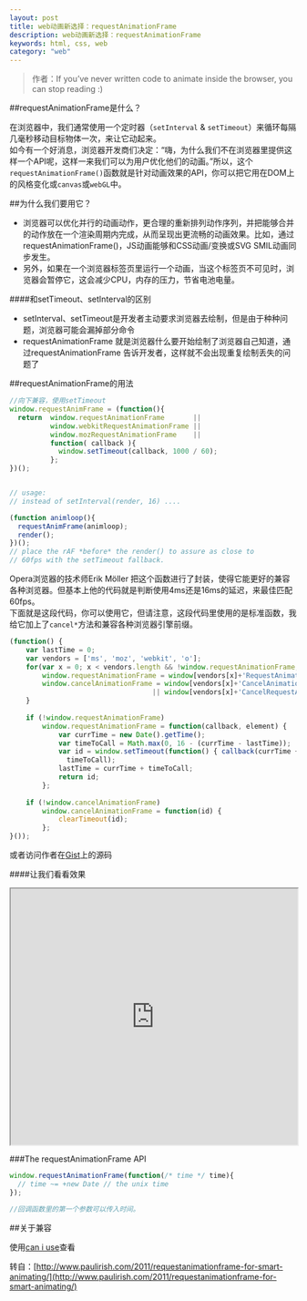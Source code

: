```yaml
---
layout: post
title: web动画新选择：requestAnimationFrame
description: web动画新选择：requestAnimationFrame
keywords: html, css, web
category: "web"
---
```


> 作者：If you’ve never written code to animate inside the browser, you can stop reading :)

##requestAnimationFrame是什么？

在浏览器中，我们通常使用一个定时器（`setInterval` & `setTimeout`）来循环每隔几毫秒移动目标物体一次，来让它动起来。 <br>
如今有一个好消息，浏览器开发商们决定：“嗨，为什么我们不在浏览器里提供这样一个API呢，这样一来我们可以为用户优化他们的动画。”所以，这个`requestAnimationFrame()`函数就是针对动画效果的API，你可以把它用在DOM上的风格变化或`canvas`或`webGL`中。

##为什么我们要用它？

- 浏览器可以优化并行的动画动作，更合理的重新排列动作序列，并把能够合并的动作放在一个渲染周期内完成，从而呈现出更流畅的动画效果。比如，通过requestAnimationFrame()，JS动画能够和CSS动画/变换或SVG SMIL动画同步发生。
- 另外，如果在一个浏览器标签页里运行一个动画，当这个标签页不可见时，浏览器会暂停它，这会减少CPU，内存的压力，节省电池电量。

####和setTimeout、setInterval的区别

- setInterval、setTimeout是开发者主动要求浏览器去绘制，但是由于种种问题，浏览器可能会漏掉部分命令
-  requestAnimationFrame 就是浏览器什么要开始绘制了浏览器自己知道，通过requestAnimationFrame 告诉开发者，这样就不会出现重复绘制丢失的问题了

##requestAnimationFrame的用法

```javascript
//向下兼容，使用setTimeout
window.requestAnimFrame = (function(){
  return  window.requestAnimationFrame       ||
          window.webkitRequestAnimationFrame ||
          window.mozRequestAnimationFrame    ||
          function( callback ){
            window.setTimeout(callback, 1000 / 60);
          };
})();


// usage:
// instead of setInterval(render, 16) ....

(function animloop(){
  requestAnimFrame(animloop);
  render();
})();
// place the rAF *before* the render() to assure as close to
// 60fps with the setTimeout fallback.
```

Opera浏览器的技术师Erik Möller 把这个函数进行了封装，使得它能更好的兼容各种浏览器。但基本上他的代码就是判断使用4ms还是16ms的延迟，来最佳匹配60fps。<br>下面就是这段代码，你可以使用它，但请注意，这段代码里使用的是标准函数，我给它加上了`cancel*`方法和兼容各种浏览器引擎前缀。

```javascript
(function() {
    var lastTime = 0;
    var vendors = ['ms', 'moz', 'webkit', 'o'];
    for(var x = 0; x < vendors.length && !window.requestAnimationFrame; ++x) {
        window.requestAnimationFrame = window[vendors[x]+'RequestAnimationFrame'];
        window.cancelAnimationFrame = window[vendors[x]+'CancelAnimationFrame'] 
                                   || window[vendors[x]+'CancelRequestAnimationFrame'];
    }
 
    if (!window.requestAnimationFrame)
        window.requestAnimationFrame = function(callback, element) {
            var currTime = new Date().getTime();
            var timeToCall = Math.max(0, 16 - (currTime - lastTime));
            var id = window.setTimeout(function() { callback(currTime + timeToCall); }, 
              timeToCall);
            lastTime = currTime + timeToCall;
            return id;
        };
 
    if (!window.cancelAnimationFrame)
        window.cancelAnimationFrame = function(id) {
            clearTimeout(id);
        };
}());
```

或者访问作者在[Gist](https://gist.github.com/paulirish/1579671)上的源码

####让我们看看效果

<iframe style="width: 100%; height: 450px" src="http://jsfiddle.net/XQpzU/4358/embedded/result%2Cjs/"></iframe>

###The requestAnimationFrame API

```js
window.requestAnimationFrame(function(/* time */ time){
  // time ~= +new Date // the unix time
});

//回调函数里的第一个参数可以传入时间。
```

##关于兼容

使用<a href="http://caniuse.com/#feat=requestanimationframe" target="_blank" title="">can i use</a>查看


转自：[http://www.paulirish.com/2011/requestanimationframe-for-smart-animating/](http://www.paulirish.com/2011/requestanimationframe-for-smart-animating/)